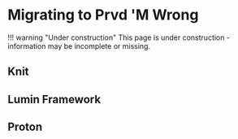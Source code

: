 # Migrating to Prvd 'M Wrong

!!! warning "Under construction"
    This page is under construction - information may be incomplete or missing.

## Knit

## Lumin Framework

## Proton

